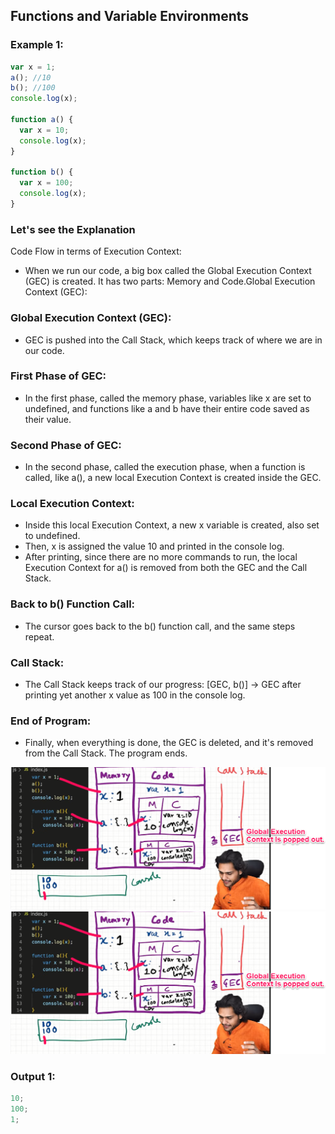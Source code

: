 ## Functions and Variable Environments

### Example 1:

```javascript
var x = 1;
a(); //10
b(); //100
console.log(x);

function a() {
  var x = 10;
  console.log(x);
}

function b() {
  var x = 100;
  console.log(x);
}
```

### Let's see the Explanation

Code Flow in terms of Execution Context:

- When we run our code, a big box called the Global Execution Context (GEC) is created. It has two parts: Memory and Code.Global Execution Context (GEC):

### Global Execution Context (GEC):

- GEC is pushed into the Call Stack, which keeps track of where we are in our code.

### First Phase of GEC:

- In the first phase, called the memory phase, variables like x are set to undefined, and functions like a and b have their entire code saved as their value.

### Second Phase of GEC:

- In the second phase, called the execution phase, when a function is called, like a(), a new local Execution Context is created inside the GEC.

### Local Execution Context:

- Inside this local Execution Context, a new x variable is created, also set to undefined.
- Then, x is assigned the value 10 and printed in the console log.
- After printing, since there are no more commands to run, the local Execution Context for a() is removed from both the GEC and the Call Stack.

### Back to b() Function Call:

- The cursor goes back to the b() function call, and the same steps repeat.

### Call Stack:

- The Call Stack keeps track of our progress: [GEC, b()] -> GEC after printing yet another x value as 100 in the console log.

### End of Program:

- Finally, when everything is done, the GEC is deleted, and it's removed from the Call Stack. The program ends.

![alt text](image.png)
![alt text](image-1.png)

### Output 1:

```javascript
10;
100;
1;
```
